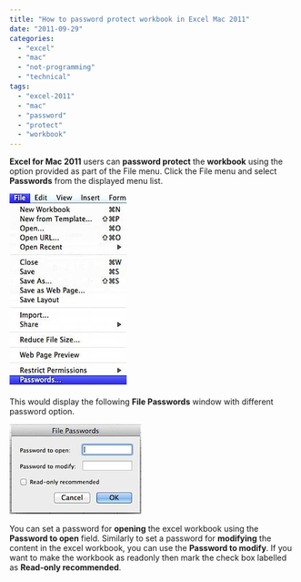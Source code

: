 ```yaml
---
title: "How to password protect workbook in Excel Mac 2011"
date: "2011-09-29"
categories: 
  - "excel"
  - "mac"
  - "not-programming"
  - "technical"
tags: 
  - "excel-2011"
  - "mac"
  - "password"
  - "protect"
  - "workbook"
---
```


**Excel for Mac 2011** users can **password protect** the **workbook** using the option provided as part of the File menu. Click the File menu and select **Passwords** from the displayed menu list.

![201109292051.jpg](images/201109292051.jpg)

This would display the following **File Passwords** window with different password option.

![201109292054.jpg](images/201109292054.jpg)

You can set a password for **opening** the excel workbook using the **Password to open** field. Similarly to set a password for **modifying** the content in the excel workbook, you can use the **Password to modify**. If you want to make the workbook as readonly then mark the check box labelled as **Read-only recommended**.

